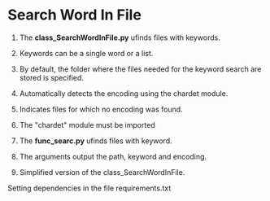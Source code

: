 # **Search Word In File**

1. The **class_SearchWordInFile.py** ufinds files with keywords.
2. Keywords can be a single word or a list.
3. By default, the folder where the files needed for the keyword search are stored is specified.
4. Automatically detects the encoding using the chardet module. 
5. Indicates files for which no encoding was found.
6. The "chardet" module must be imported

1. The **func_searc.py** ufinds files with keyword.
2. The arguments output the path, keyword and encoding.
3. Simplified version of the class_SearchWordInFile.

Setting dependencies in the file requirements.txt
